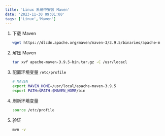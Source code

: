 ```yaml
---
title: 'Linux 系统中安装 Maven'
date: '2023-11-30 09:01:00'
tags: ['Linux','Maven']
---
```


1. 下载 Maven

   ```bash
   wget https://dlcdn.apache.org/maven/maven-3/3.9.5/binaries/apache-maven-3.9.5-bin.tar.gz
   ```

2. 解压 Maven

   ```bash
   tar xvf apache-maven-3.9.5-bin.tar.gz -C /usr/locacl
   ```

3. 配置环境变量 `/etc/profile`

   ```bash
   # MAVEN
   export MAVEN_HOME=/usr/local/apache-maven-3.9.5
   export PATH=$PATH:$MAVEN_HOME/bin
   ```

4. 刷新环境变量

   ```bash
   source /etc/profile
   ```

5. 验证

   ```bash
   mvn -v
   ```

